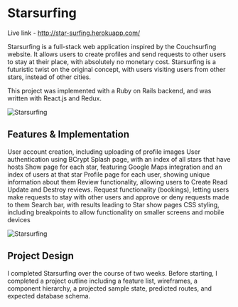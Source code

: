 # Starsurfing

Live link - http://star-surfing.herokuapp.com/

Starsurfing is a full-stack web application inspired by the Couchsurfing website. It allows users to create profiles and send requests to other users to stay at their place, with absolutely no monetary cost. Starsurfing is a futuristic twist on the original concept, with users visiting users from other stars, instead of other cities.

This project was implemented with a Ruby on Rails backend, and was written with React.js and Redux.

![Starsurfing](https://i.imgur.com/izPHsdZ.gif)


## Features & Implementation
User account creation, including uploading of profile images
User authentication using BCrypt
Splash page, with an index of all stars that have hosts
Show page for each star, featuring Google Maps integration and an index of users at that star
Profile page for each user, showing unique information about them
Review functionality, allowing users to Create Read Update and Destroy reviews.
Request functionality (bookings), letting users make requests to stay with other users and approve or deny requests made to them
Search bar, with results leading to Star show pages
CSS styling, including breakpoints to allow functionality on smaller screens and mobile devices

![Starsurfing](https://i.imgur.com/xbweDkF.png)

## Project Design
I completed Starsurfing over the course of two weeks. Before starting, I completed a project outline including a feature list, wireframes, a component hierarchy, a projected sample state, predicted routes, and expected database schema.
